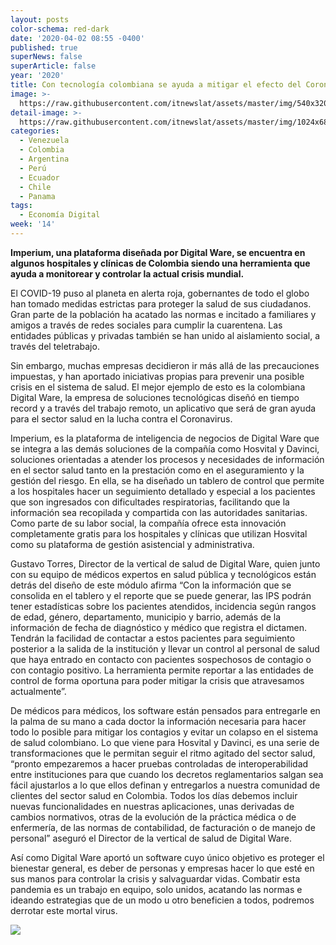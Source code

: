 ```yaml
---
layout: posts
color-schema: red-dark
date: '2020-04-02 08:55 -0400'
published: true
superNews: false
superArticle: false
year: '2020'
title: Con tecnología colombiana se ayuda a mitigar el efecto del Coronavirus
image: >-
  https://raw.githubusercontent.com/itnewslat/assets/master/img/540x320/Gustavo-Torres-p.jpg
detail-image: >-
  https://raw.githubusercontent.com/itnewslat/assets/master/img/1024x680/Gustavo-Torres-g.jpg
categories:
  - Venezuela
  - Colombia
  - Argentina
  - Perú
  - Ecuador
  - Chile
  - Panama
tags:
  - Economía Digital
week: '14'
---
```

**Imperium, una plataforma diseñada por Digital Ware, se encuentra en algunos hospitales y clínicas de Colombia siendo una herramienta que ayuda a monitorear y controlar la actual crisis mundial.**

El COVID-19 puso al planeta en alerta roja, gobernantes de todo el globo han tomado medidas estrictas para proteger la salud de sus ciudadanos. Gran parte de la población ha acatado las normas e incitado a familiares y amigos a través de redes sociales para cumplir la cuarentena. Las entidades públicas y privadas también se han unido al aislamiento social, a través del teletrabajo.

Sin embargo, muchas empresas decidieron ir más allá de las precauciones impuestas, y han aportado iniciativas propias para prevenir una posible crisis en el sistema de salud. El mejor ejemplo de esto es la colombiana Digital Ware, la empresa de soluciones tecnológicas diseñó en tiempo record y a través del trabajo remoto, un aplicativo que será de gran ayuda para el sector salud en la lucha contra el Coronavirus.

Imperium, es la plataforma de inteligencia de negocios de Digital Ware que se integra a las demás soluciones de la compañía como  Hosvital y Davinci, soluciones orientadas a atender los procesos y necesidades de información en el sector salud tanto en la prestación como en el aseguramiento y la gestión del riesgo. En ella, se ha diseñado un tablero de control que permite a los hospitales hacer un seguimiento detallado y especial a los pacientes que son ingresados  con dificultades respiratorias,  facilitando que la información sea recopilada y compartida con las autoridades sanitarias. Como parte de su labor social,  la compañía ofrece esta innovación completamente gratis para los hospitales y clínicas que utilizan Hosvital como su plataforma de gestión asistencial y administrativa.

Gustavo Torres, Director de la vertical de salud de Digital Ware, quien junto con su equipo de médicos expertos en salud pública y  tecnológicos  están detrás del diseño de este módulo afirma “Con la información que se consolida en el tablero y el reporte que se puede generar, las IPS podrán tener estadísticas sobre los pacientes atendidos, incidencia según rangos de edad, género, departamento, municipio y barrio, además de la información de fecha de diagnóstico y médico que registra el  dictamen. Tendrán la facilidad de contactar a estos pacientes para seguimiento posterior a la salida de la institución y llevar un control al personal de salud que haya entrado en contacto con pacientes sospechosos de contagio o con contagio positivo. La herramienta permite reportar a las entidades de control de forma oportuna para poder mitigar la crisis que atravesamos actualmente”.

De médicos para médicos, Ios software están pensados para entregarle en la palma de su mano a cada doctor la información necesaria para hacer todo lo posible para mitigar los contagios y evitar un colapso en el sistema de salud colombiano. Lo que viene para Hosvital y Davinci, es una serie de transformaciones que le permitan seguir el ritmo agitado del sector salud, “pronto empezaremos a hacer pruebas controladas de interoperabilidad entre instituciones para que cuando los decretos reglamentarios salgan sea fácil ajustarlos a lo que ellos definan y entregarlos a nuestra comunidad de clientes del sector salud en Colombia. Todos los días debemos incluir nuevas funcionalidades en nuestras aplicaciones, unas derivadas de cambios normativos, otras de la evolución de la práctica médica o de enfermería, de las normas de contabilidad, de facturación o de manejo de personal” aseguró el Director de la vertical de salud de Digital Ware.

Así como Digital Ware aportó un software cuyo único objetivo es proteger el bienestar general, es deber de personas y empresas hacer lo que esté en sus manos para controlar la crisis y salvaguardar vidas. Combatir esta pandemia es un trabajo en equipo, solo unidos, acatando las normas e ideando estrategias que de un modo u otro beneficien a todos, podremos derrotar este mortal virus. 

<img src="https://tracker.metricool.com/c3po.jpg?hash=56f88a41e39ab42c063cc51676587a04"/>